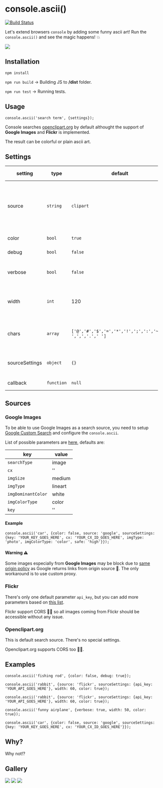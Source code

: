 # console.ascii()

[![Build Status](https://travis-ci.org/Circul8/console.ascii.svg?branch=master)](https://travis-ci.org/Circul8/console.ascii)

Let's extend browsers `console` by adding some funny ascii art! Run the `console.ascii()` and see the magic happens! 💥

![](http://144.wtf/NRNT+)

## Installation

`npm install`

`npm run build` -> Building JS to **/dist** folder.

`npm run test` -> Running tests.

## Usage

`console.ascii('search term', {settings});`

Console searches [openclipart.org](https://openclipart.org/) by default althought the support of **Google Images** and **Flickr** is implemented.

The result can be colorful or plain ascii art.

## Settings

| setting | type | default | description | possible values |
|---|---|---|---|---|
| source | `string` | `clipart` | Choose the source of images where to search - whether openclipart.org, google.com or flickr.com | clipart / google / flickr |
| color | `bool` | `true` | Show colorful ASCII art? |  |
| debug | `bool` | `false` | Show debug information? |  |
| verbose | `bool` | `false` | Show messages when executing Promises? |  |
| width | `int` | 120 | Scaling result image ~ number of characters on line. |  |
| chars | `array` | `['@','#','$','=','*','!',';',':','~','-',',','.',' ']` | Characters to use for "drawing". From darker ➡ brighter. |  |
| sourceSettings | `object` | `{}` | Additional settings for search sources (Google, Flickr) |  |
| callback | `function` | `null` | Callback to call after output. |  |

## Sources

### Google Images
To be able to use Google Images as a search source, you need to setup [Google Custom Search](https://cse.google.com.au/) and configure the `console.ascii`.

List of possible parameters are [here](https://developers.google.com/custom-search/json-api/v1/reference/cse/list), defaults are: 

| key | value |
|-----|-------|
| `searchType` | image |
| `cx` | '' |
| `imgSize` | medium |
| `imgType` | lineart |
| `imgDominantColor` | white |
| `imgColorType` | color |
| `key` | '' |

#### Example

`console.ascii('car', {color: false, source: 'google', sourceSettings: {key: 'YOUR_KEY_GOES_HERE', cx: 'YOUR_CX_ID_GOES_HERE', imgType: 'photo', imgColorType: 'color', safe: 'high'}});`

#### Warning ⚠️

Some images especially from **Google Images** may be block due to [same origin policy](https://en.wikipedia.org/wiki/Same-origin_policy) as Google returns links from origin source 👊. The only workaround is to use custom proxy.

### Flickr

There's only one default parameter `api_key`, but you can add more parameters based on [this list](https://www.flickr.com/services/api/flickr.photos.search.html).

Flickr support CORS 👏🏻 so all images coming from Flickr should be accessible without any issue.

### Openclipart.org

This is default search source. There's no special settings. 

Openclipart.org supports CORS too 👏🏻.

## Examples

`console.ascii('fishing rod', {color: false, debug: true});`

`console.ascii('rabbit', {source: 'flickr', sourceSettings: {api_key: 'YOUR_API_GOES_HERE'}, width: 60, color: true});`

`console.ascii('rabbit', {source: 'flickr', sourceSettings: {api_key: 'YOUR_API_GOES_HERE'}, width: 60, color: true});`

`console.ascii('funny airplane', {verbose: true, width: 50, color: true});`

`console.ascii('car', {color: false, source: 'google', sourceSettings: {key: 'YOUR_KEY_GOES_HERE', cx: 'YOUR_CX_ID_GOES_HERE'}});`


## Why?

Why not!?

## Gallery

![](http://144.wtf/GAT6+)
![](http://144.wtf/NRNT+)
![](http://144.wtf/tTln+)